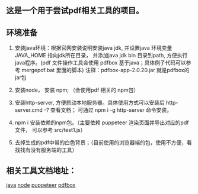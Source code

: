 ## 这是一个用于尝试pdf相关工具的项目。

## 环境准备
1. 安装java环境：根据官网安装说明安装java jdk, 并设置java 环境变量 JAVA_HOME 指向jdk所在目录， 并添加java jdk bin 目录到path, 方便执行java程序。(pdf 文件操作工具会使用 pdfbox 基于java；具体例子代码可以参考 mergepdf.bat 里面的脚本)
注释：pdfbox-app-2.0.20.jar 就是pdfbox的jar包

2. 安装node， 安装 npm; （会使用pdf 相关的 npm包）

3. 安装http-server, 方便启动本地服务器。具体使用方式可以安装后 http-server.cmd -? 查看文档； 可通过 npm i -g http-server 命令安装。

4. npm i 安装依赖的npm包。（主要依赖 puppeteer 渲染页面并导出对应的pdf文件， 可以参考 src/test1.js）

5. 去掉生成的pdf中带的白色背景；（目前使用的浏览器端的包，使用不方便，看找找有没有服务端的工具）


## 相关工具文档地址：
[java](https://www.java.com/zh_CN/)
[node](https://nodejs.org/en/)
[puppeteer](https://github.com/puppeteer/puppeteer)
[pdfbox](https://pdfbox.apache.org/2.0/commandline.html)

